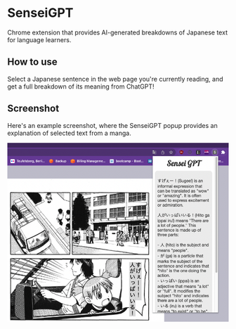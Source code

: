 # SenseiGPT
Chrome extension that provides AI-generated breakdowns of Japanese text for language learners.

## How to use

Select a Japanese sentence in the web page you're currently reading, and get a full breakdown of its meaning from ChatGPT!

## Screenshot

Here's an example screenshot, where the SenseiGPT popup provides an explanation of selected text from a manga.

![Screenshot of SenseiGPT in action - explaining text in a manga reader application.](img/screenshot1.png)
